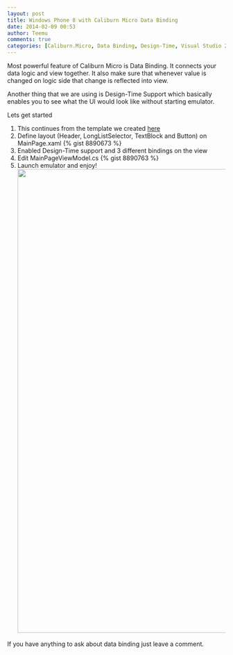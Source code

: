 ```yaml
---
layout: post
title: Windows Phone 8 with Caliburn Micro Data Binding
date: 2014-02-09 00:53
author: Teemu
comments: true
categories: [Caliburn.Micro, Data Binding, Design-Time, Visual Studio 2013, Windows Phone 8, Windows Phone 8]
---
```

Most powerful feature of Caliburn Micro is Data Binding. It connects your data logic and view together. It also make sure that whenever value is changed on logic side that change is reflected into view.

Another thing that we are using is Design-Time Support which basically enables you to see what the UI would look like without starting emulator.

Lets get started
<ol>
	<li>This continues from the template we created <a title="Windows Phone 8 with Caliburn Micro" href="http://tapanila.net/windows-phone-8-with-caliburn-micro/">here</a></li>
	<li>Define layout (Header, LongListSelector, TextBlock and Button) on MainPage.xaml
{% gist 8890673 %}</li>
	<li>Enabled Design-Time support and 3 different bindings on the view</li>
	<li>Edit MainPageViewModel.cs
{% gist 8890763 %}</li>
	<li>Launch emulator and enjoy!
<img class="alignnone wp-image-6091" alt="" src="https://res\.cloudinary\.com/tapanila-net/image/upload/c_scale,q_100,w_610/v1391895909/Windows_Phone_Emulator_nv1c81.png" width="610" height="1066" /></li>
</ol>
If you have anything to ask about data binding just leave a comment.
